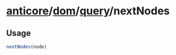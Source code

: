 # [anticore](../../../../../#reference)/[dom](../../#reference)/[query](../#reference)/<a name="reference">nextNodes</a>

## Usage

```js
nextNodes(node)
```